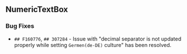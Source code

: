 ##  NumericTextBox

###    Bug Fixes

- `## F160776`, `## 307284` - Issue with "decimal separator is not updated properly while setting `Germen(de-DE)` culture" has been resolved.
